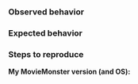 <!-- This is a suggested template for your issue. (remove as you check)     -->
<!--   * Has the issue been reported before? Search the issue tracker.      -->
<!--   * Perhaps a screenshot illustrates the bug well?                     -->

### Observed behavior

### Expected behavior

### Steps to reproduce

__My MovieMonster version (and OS):__
